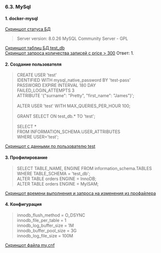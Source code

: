 ### 6.3. MySql
#### 1. docker-mysql
[Скриншот статуса БД](https://github.com/nprovorkova/devops-training/blob/master/06-db-03-mysql/my-sql/status.jpg)
>Server version:  8.0.26 MySQL Community Server - GPL

[Скриншот таблиц БД test_db](https://github.com/nprovorkova/devops-training/blob/master/06-db-03-mysql/my-sql/tables.jpg)
<br>[Скриншот запроса количества записей с price > 300](https://github.com/nprovorkova/devops-training/blob/master/06-db-03-mysql/my-sql/select.jpg)
Ответ: 1.

#### 2. Создание пользователя 
>CREATE USER 'test' 
<br>IDENTIFIED WITH mysql_native_password BY 'test-pass'
<br>PASSWORD EXPIRE INTERVAL 180 DAY
<br>FAILED_LOGIN_ATTEMPTS 3
<br>ATTRIBUTE '{"surname": "Pretty", "first_name": "James"}'; 
<br><br>ALTER USER 'test' WITH MAX_QUERIES_PER_HOUR 100; 
<br><br>GRANT SELECT ON test_db.* TO 'test'; 
<br><br>SELECT *
<br>FROM INFORMATION_SCHEMA.USER_ATTRIBUTES
<br>WHERE USER='test';

[Скриншот с данными по пользователю test](https://github.com/nprovorkova/devops-training/blob/master/06-db-03-mysql/my-sql/user_attributes.jpg)

#### 3. Профилирование
>SELECT TABLE_NAME, ENGINE FROM information_schema.TABLES WHERE TABLE_SCHEMA = 'test_db';
<br>ALTER TABLE orders ENGINE = InnoDB;
<br>ALTER TABLE orders ENGINE = MyISAM;

[Скриншот времени выполнения и запроса на изменения из профайлера](https://github.com/nprovorkova/devops-training/blob/master/06-db-03-mysql/my-sql/change_engine.jpg)

#### 4. Конфигурация
>innodb_flush_method = O_DSYNC
<br>innodb_file_per_table = 1
<br>innodb_log_buffer_size = 1M
<br>innodb_buffer_pool_size = 3G
<br>innodb_log_file_size = 100M

[Скриншот файла my.cnf](https://github.com/nprovorkova/devops-training/blob/master/06-db-03-mysql/my-sql/cnfg.jpg)
